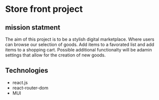 # Store front project 

## mission statment 

The aim of this project is to be a stylish digital marketplace. Where users can browse our selection of goods. Add items to a favorated list and add items to a shopping cart. Possible additional functionalty will be adamin settings that allow for the creation of new goods. 

## Technologies

- react.js
- react-router-dom
- MUI 